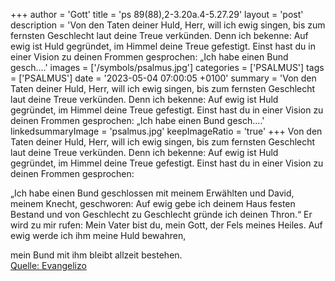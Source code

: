 +++
author = 'Gott'
title = 'ps 89(88),2-3.20a.4-5.27.29'
layout = 'post'
description = 'Von den Taten deiner Huld, Herr, will ich ewig singen, bis zum fernsten Geschlecht laut deine Treue verkünden. Denn ich bekenne: Auf ewig ist Huld gegründet, im Himmel deine Treue gefestigt.  Einst hast du in einer Vision zu deinen Frommen gesprochen:  „Ich habe einen Bund gesch....'
images = ['/symbols/psalmus.jpg']
categories = ['PSALMUS']
tags = ['PSALMUS']
date = '2023-05-04 07:00:05 +0100'
summary = 'Von den Taten deiner Huld, Herr, will ich ewig singen, bis zum fernsten Geschlecht laut deine Treue verkünden. Denn ich bekenne: Auf ewig ist Huld gegründet, im Himmel deine Treue gefestigt.  Einst hast du in einer Vision zu deinen Frommen gesprochen:  „Ich habe einen Bund gesch....'
linkedsummaryImage = 'psalmus.jpg'
keepImageRatio = 'true'
+++
Von den Taten deiner Huld, Herr, will ich ewig singen,
bis zum fernsten Geschlecht laut deine Treue verkünden.
Denn ich bekenne: Auf ewig ist Huld gegründet, im Himmel deine Treue gefestigt. 
Einst hast du in einer Vision zu deinen Frommen gesprochen:

„Ich habe einen Bund geschlossen mit meinem Erwählten und David, meinem Knecht, geschworen:
Auf ewig gebe ich deinem Haus festen Bestand und von Geschlecht zu Geschlecht gründe ich deinen Thron.<!--more-->“ 
Er wird zu mir rufen: Mein Vater bist du,
mein Gott, der Fels meines Heiles.
Auf ewig werde ich ihm meine Huld bewahren,

mein Bund mit ihm bleibt allzeit bestehen.<br> [Quelle: Evangelizo](https://evangeliumtagfuertag.org/DE/gospel)